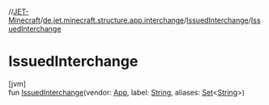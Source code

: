 //[JET-Minecraft](../../../index.md)/[de.jet.minecraft.structure.app.interchange](../index.md)/[IssuedInterchange](index.md)/[IssuedInterchange](-issued-interchange.md)

# IssuedInterchange

[jvm]\
fun [IssuedInterchange](-issued-interchange.md)(vendor: [App](../../de.jet.minecraft.structure.app/-app/index.md), label: [String](https://kotlinlang.org/api/latest/jvm/stdlib/kotlin/-string/index.html), aliases: [Set](https://kotlinlang.org/api/latest/jvm/stdlib/kotlin.collections/-set/index.html)&lt;[String](https://kotlinlang.org/api/latest/jvm/stdlib/kotlin/-string/index.html)&gt;)
